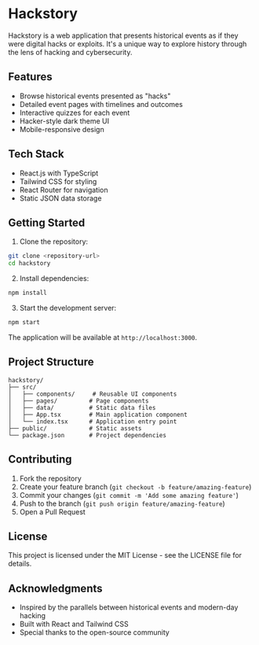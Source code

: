 # Hackstory

Hackstory is a web application that presents historical events as if they were digital hacks or exploits. It's a unique way to explore history through the lens of hacking and cybersecurity.

## Features

- Browse historical events presented as "hacks"
- Detailed event pages with timelines and outcomes
- Interactive quizzes for each event
- Hacker-style dark theme UI
- Mobile-responsive design

## Tech Stack

- React.js with TypeScript
- Tailwind CSS for styling
- React Router for navigation
- Static JSON data storage

## Getting Started

1. Clone the repository:
```bash
git clone <repository-url>
cd hackstory
```

2. Install dependencies:
```bash
npm install
```

3. Start the development server:
```bash
npm start
```

The application will be available at `http://localhost:3000`.

## Project Structure

```
hackstory/
├── src/
│   ├── components/     # Reusable UI components
│   ├── pages/         # Page components
│   ├── data/          # Static data files
│   ├── App.tsx        # Main application component
│   └── index.tsx      # Application entry point
├── public/            # Static assets
└── package.json       # Project dependencies
```

## Contributing

1. Fork the repository
2. Create your feature branch (`git checkout -b feature/amazing-feature`)
3. Commit your changes (`git commit -m 'Add some amazing feature'`)
4. Push to the branch (`git push origin feature/amazing-feature`)
5. Open a Pull Request

## License

This project is licensed under the MIT License - see the LICENSE file for details.

## Acknowledgments

- Inspired by the parallels between historical events and modern-day hacking
- Built with React and Tailwind CSS
- Special thanks to the open-source community
